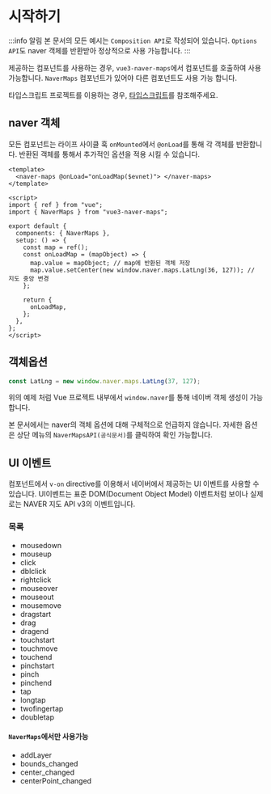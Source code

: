 # 시작하기

:::info 알림
본 문서의 모든 예시는 `Composition API`로 작성되어 있습니다. `Options API`도 naver 객체를 반환받아 정상적으로 사용 가능합니다.
:::

제공하는 컴포넌트를 사용하는 경우, `vue3-naver-maps`에서 컴포넌트를 호출하여 사용 가능합니다. `NaverMaps` 컴포넌트가 있어야 다른 컴포넌트도 사용 가능 합니다.

타입스크립트 프로젝트를 이용하는 경우, [타입스크립트](../types/define.md)를 참조해주세요.

## naver 객체

모든 컴포넌트는 라이프 사이클 훅 `onMounted`에서 `@onLoad`를 통해 각 객체를 반환합니다. 반환된 객체를 통해서 추가적인 옵션을 적용 시킬 수 있습니다.

```vue
<template>
  <naver-maps @onLoad="onLoadMap($evnet)"> </naver-maps>
</template>

<script>
import { ref } from "vue";
import { NaverMaps } from "vue3-naver-maps";

export default {
  components: { NaverMaps },
  setup: () => {
    const map = ref();
    const onLoadMap = (mapObject) => {
      map.value = mapObject; // map에 반환된 객체 저장
      map.value.setCenter(new window.naver.maps.LatLng(36, 127)); // 지도 중앙 변경
    };

    return {
      onLoadMap,
    };
  },
};
</script>
```

## 객체옵션

```js
const LatLng = new window.naver.maps.LatLng(37, 127);
```

위의 예제 처럼 Vue 프로젝트 내부에서 `window.naver`를 통해 네이버 객체 생성이 가능 합니다.

본 문서에서는 naver의 객체 옵션에 대해 구체적으로 언급하지 않습니다. 자세한 옵션은 상단 메뉴의 `NaverMapsAPI(공식문서)`를 클릭하여 확인 가능합니다.

## UI 이벤트

컴포넌트에서 `v-on` directive를 이용해서 네이버에서 제공하는 UI 이벤트를 사용할 수 있습니다. UI이벤트는 표준 DOM(Document Object Model) 이벤트처럼 보이나 실제로는 NAVER 지도 API v3의 이벤트입니다.

### 목록

- mousedown
- mouseup
- click
- dblclick
- rightclick
- mouseover
- mouseout
- mousemove
- dragstart
- drag
- dragend
- touchstart
- touchmove
- touchend
- pinchstart
- pinch
- pinchend
- tap
- longtap
- twofingertap
- doubletap

#### `NaverMaps`에서만 사용가능

- addLayer
- bounds_changed
- center_changed
- centerPoint_changed
